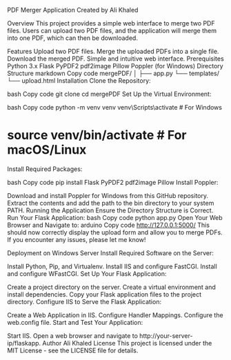 PDF Merger Application
Created by Ali Khaled

Overview
This project provides a simple web interface to merge two PDF files. Users can upload two PDF files, and the application will merge them into one PDF, which can then be downloaded.

Features
Upload two PDF files.
Merge the uploaded PDFs into a single file.
Download the merged PDF.
Simple and intuitive web interface.
Prerequisites
Python 3.x
Flask
PyPDF2
pdf2image
Pillow
Poppler (for Windows)
Directory Structure
markdown
Copy code
mergePDF/
│
├── app.py
└── templates/
    └── upload.html
Installation
Clone the Repository:

bash
Copy code
git clone <repository-url>
cd mergePDF
Set Up the Virtual Environment:

bash
Copy code
python -m venv venv
venv\Scripts\activate  # For Windows
# source venv/bin/activate  # For macOS/Linux
Install Required Packages:

bash
Copy code
pip install Flask PyPDF2 pdf2image Pillow
Install Poppler:

Download and install Poppler for Windows from this GitHub repository.
Extract the contents and add the path to the bin directory to your system PATH.
Running the Application
Ensure the Directory Structure is Correct.
Run Your Flask Application:
bash
Copy code
python app.py
Open Your Web Browser and Navigate to:
arduino
Copy code
http://127.0.0.1:5000/
This should now correctly display the upload form and allow you to merge PDFs. If you encounter any issues, please let me know!

Deployment on Windows Server
Install Required Software on the Server:

Install Python, Pip, and Virtualenv.
Install IIS and configure FastCGI.
Install and configure WFastCGI.
Set Up Your Flask Application:

Create a project directory on the server.
Create a virtual environment and install dependencies.
Copy your Flask application files to the project directory.
Configure IIS to Serve the Flask Application:

Create a Web Application in IIS.
Configure Handler Mappings.
Configure the web.config file.
Start and Test Your Application:

Start IIS.
Open a web browser and navigate to http://your-server-ip/flaskapp.
Author
Ali Khaled
License
This project is licensed under the MIT License - see the LICENSE file for details.
